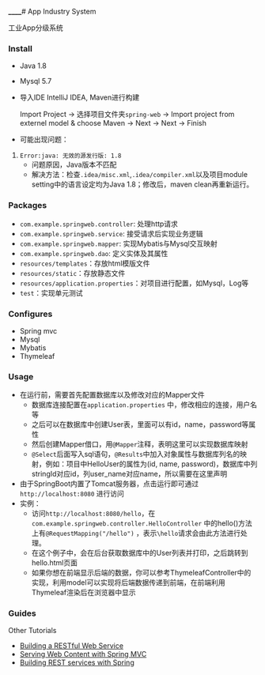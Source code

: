 ****____****# App Industry System

工业App分级系统

### Install

- Java 1.8
- Mysql 5.7
- 导入IDE IntelliJ IDEA, Maven进行构建

    Import Project -> 选择项目文件夹`spring-web` -> Import project from externel model & choose Maven 
    -> Next -> Next -> Finish

- 可能出现问题：

1. `Error:java: 无效的源发行版: 1.8`
   - 问题原因，Java版本不匹配
   - 解决方法：检查`.idea/misc.xml`,`.idea/compiler.xml`以及项目module setting中的语言设定均为Java 1.8；修改后，maven clean再重新运行。

### Packages

- `com.example.springweb.controller`: 处理http请求
- `com.example.springweb.service`: 接受请求后实现业务逻辑
- `com.example.springweb.mapper`: 实现Mybatis与Mysql交互映射
- `com.example.springweb.dao`: 定义实体及其属性
- `resources/templates`：存放html模版文件
- `resources/static`：存放静态文件
- `resources/application.properties`：对项目进行配置，如Mysql，Log等
- `test`：实现单元测试

### Configures

* Spring mvc
* Mysql
* Mybatis
* Thymeleaf

### Usage

* 在运行前，需要首先配置数据库以及修改对应的Mapper文件
  * 数据库连接配置在`application.properties` 中，修改相应的连接，用户名等
  * 之后可以在数据库中创建User表，里面可以有id，name，password等属性
  * 然后创建Mapper借口，用`@Mapper`注释，表明这里可以实现数据库映射
  * `@Select`后面写入sql语句，`@Results`中加入对象属性与数据库列名的映射，例如：项目中HelloUser的属性为(id, name, password)，数据库中列stringId对应id，列user_name对应name，所以需要在这里声明
* 由于SpringBoot内置了Tomcat服务器，点击运行即可通过`http://localhost:8080` 进行访问
* 实例：
  * 访问`http://localhost:8080/hello`，在`com.example.springweb.controller.HelloController` 中的hello()方法上有`@RequestMapping("/hello")` ，表示`\hello`请求会由此方法进行处理。
  * 在这个例子中，会在后台获取数据库中的User列表并打印，之后跳转到hello.html页面
  * 如果你想在前端显示后端的数据，你可以参考ThymeleafController中的实现，利用model可以实现将后端数据传递到前端，在前端利用Thymeleaf渲染后在浏览器中显示

### Guides
Other Tutorials
* [Building a RESTful Web Service](https://spring.io/guides/gs/rest-service/)
* [Serving Web Content with Spring MVC](https://spring.io/guides/gs/serving-web-content/)
* [Building REST services with Spring](https://spring.io/guides/tutorials/bookmarks/)

